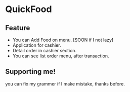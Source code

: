 # QuickFood

## Feature
- You can Add Food on menu. [SOON if I not lazy]
- Application for cashier.
- Detail order in cashier section.
- You can see list order menu, after transaction.

## Supporting me!
you can fix my grammer if I make mistake, thanks before.
